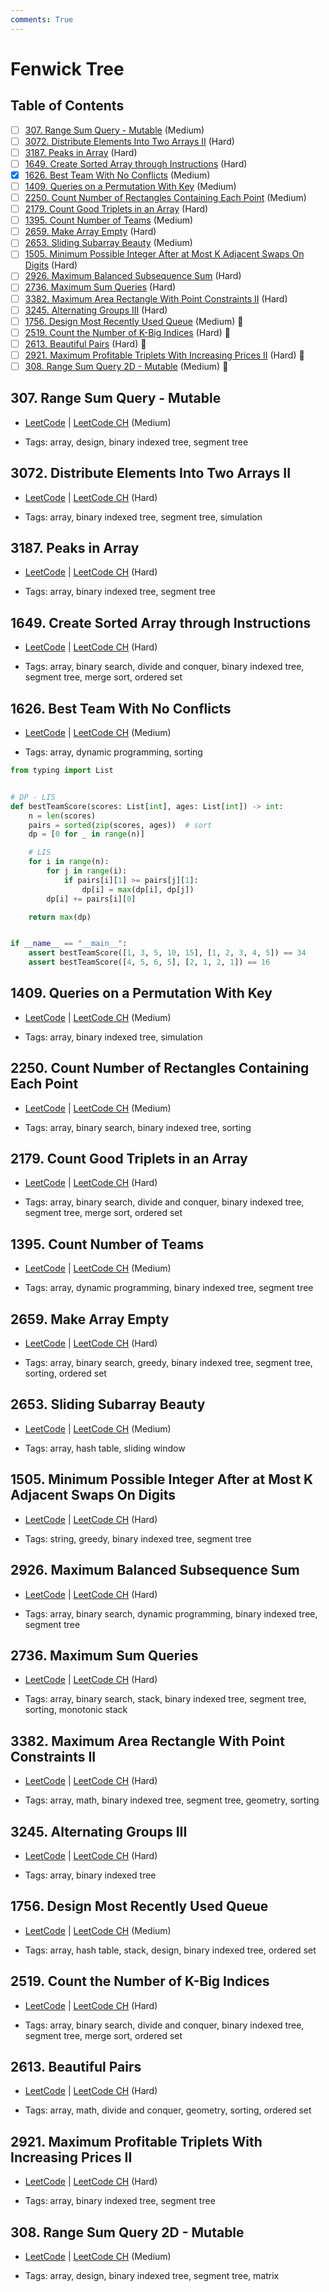 ```yaml
---
comments: True
---
```


# Fenwick Tree

## Table of Contents

- [ ] [307. Range Sum Query - Mutable](https://leetcode.cn/problems/range-sum-query-mutable/) (Medium)
- [ ] [3072. Distribute Elements Into Two Arrays II](https://leetcode.cn/problems/distribute-elements-into-two-arrays-ii/) (Hard)
- [ ] [3187. Peaks in Array](https://leetcode.cn/problems/peaks-in-array/) (Hard)
- [ ] [1649. Create Sorted Array through Instructions](https://leetcode.cn/problems/create-sorted-array-through-instructions/) (Hard)
- [x] [1626. Best Team With No Conflicts](https://leetcode.cn/problems/best-team-with-no-conflicts/) (Medium)
- [ ] [1409. Queries on a Permutation With Key](https://leetcode.cn/problems/queries-on-a-permutation-with-key/) (Medium)
- [ ] [2250. Count Number of Rectangles Containing Each Point](https://leetcode.cn/problems/count-number-of-rectangles-containing-each-point/) (Medium)
- [ ] [2179. Count Good Triplets in an Array](https://leetcode.cn/problems/count-good-triplets-in-an-array/) (Hard)
- [ ] [1395. Count Number of Teams](https://leetcode.cn/problems/count-number-of-teams/) (Medium)
- [ ] [2659. Make Array Empty](https://leetcode.cn/problems/make-array-empty/) (Hard)
- [ ] [2653. Sliding Subarray Beauty](https://leetcode.cn/problems/sliding-subarray-beauty/) (Medium)
- [ ] [1505. Minimum Possible Integer After at Most K Adjacent Swaps On Digits](https://leetcode.cn/problems/minimum-possible-integer-after-at-most-k-adjacent-swaps-on-digits/) (Hard)
- [ ] [2926. Maximum Balanced Subsequence Sum](https://leetcode.cn/problems/maximum-balanced-subsequence-sum/) (Hard)
- [ ] [2736. Maximum Sum Queries](https://leetcode.cn/problems/maximum-sum-queries/) (Hard)
- [ ] [3382. Maximum Area Rectangle With Point Constraints II](https://leetcode.cn/problems/maximum-area-rectangle-with-point-constraints-ii/) (Hard)
- [ ] [3245. Alternating Groups III](https://leetcode.cn/problems/alternating-groups-iii/) (Hard)
- [ ] [1756. Design Most Recently Used Queue](https://leetcode.cn/problems/design-most-recently-used-queue/) (Medium) 👑
- [ ] [2519. Count the Number of K-Big Indices](https://leetcode.cn/problems/count-the-number-of-k-big-indices/) (Hard) 👑
- [ ] [2613. Beautiful Pairs](https://leetcode.cn/problems/beautiful-pairs/) (Hard) 👑
- [ ] [2921. Maximum Profitable Triplets With Increasing Prices II](https://leetcode.cn/problems/maximum-profitable-triplets-with-increasing-prices-ii/) (Hard) 👑
- [ ] [308. Range Sum Query 2D - Mutable](https://leetcode.cn/problems/range-sum-query-2d-mutable/) (Medium) 👑

## 307. Range Sum Query - Mutable

-   [LeetCode](https://leetcode.com/problems/range-sum-query-mutable/) | [LeetCode CH](https://leetcode.cn/problems/range-sum-query-mutable/) (Medium)

-   Tags: array, design, binary indexed tree, segment tree
## 3072. Distribute Elements Into Two Arrays II

-   [LeetCode](https://leetcode.com/problems/distribute-elements-into-two-arrays-ii/) | [LeetCode CH](https://leetcode.cn/problems/distribute-elements-into-two-arrays-ii/) (Hard)

-   Tags: array, binary indexed tree, segment tree, simulation
## 3187. Peaks in Array

-   [LeetCode](https://leetcode.com/problems/peaks-in-array/) | [LeetCode CH](https://leetcode.cn/problems/peaks-in-array/) (Hard)

-   Tags: array, binary indexed tree, segment tree
## 1649. Create Sorted Array through Instructions

-   [LeetCode](https://leetcode.com/problems/create-sorted-array-through-instructions/) | [LeetCode CH](https://leetcode.cn/problems/create-sorted-array-through-instructions/) (Hard)

-   Tags: array, binary search, divide and conquer, binary indexed tree, segment tree, merge sort, ordered set
## 1626. Best Team With No Conflicts

-   [LeetCode](https://leetcode.com/problems/best-team-with-no-conflicts/) | [LeetCode CH](https://leetcode.cn/problems/best-team-with-no-conflicts/) (Medium)

-   Tags: array, dynamic programming, sorting
```python title="1626. Best Team With No Conflicts - Python Solution"
from typing import List


# DP - LIS
def bestTeamScore(scores: List[int], ages: List[int]) -> int:
    n = len(scores)
    pairs = sorted(zip(scores, ages))  # sort
    dp = [0 for _ in range(n)]

    # LIS
    for i in range(n):
        for j in range(i):
            if pairs[i][1] >= pairs[j][1]:
                dp[i] = max(dp[i], dp[j])
        dp[i] += pairs[i][0]

    return max(dp)


if __name__ == "__main__":
    assert bestTeamScore([1, 3, 5, 10, 15], [1, 2, 3, 4, 5]) == 34
    assert bestTeamScore([4, 5, 6, 5], [2, 1, 2, 1]) == 16

```

## 1409. Queries on a Permutation With Key

-   [LeetCode](https://leetcode.com/problems/queries-on-a-permutation-with-key/) | [LeetCode CH](https://leetcode.cn/problems/queries-on-a-permutation-with-key/) (Medium)

-   Tags: array, binary indexed tree, simulation
## 2250. Count Number of Rectangles Containing Each Point

-   [LeetCode](https://leetcode.com/problems/count-number-of-rectangles-containing-each-point/) | [LeetCode CH](https://leetcode.cn/problems/count-number-of-rectangles-containing-each-point/) (Medium)

-   Tags: array, binary search, binary indexed tree, sorting
## 2179. Count Good Triplets in an Array

-   [LeetCode](https://leetcode.com/problems/count-good-triplets-in-an-array/) | [LeetCode CH](https://leetcode.cn/problems/count-good-triplets-in-an-array/) (Hard)

-   Tags: array, binary search, divide and conquer, binary indexed tree, segment tree, merge sort, ordered set
## 1395. Count Number of Teams

-   [LeetCode](https://leetcode.com/problems/count-number-of-teams/) | [LeetCode CH](https://leetcode.cn/problems/count-number-of-teams/) (Medium)

-   Tags: array, dynamic programming, binary indexed tree, segment tree
## 2659. Make Array Empty

-   [LeetCode](https://leetcode.com/problems/make-array-empty/) | [LeetCode CH](https://leetcode.cn/problems/make-array-empty/) (Hard)

-   Tags: array, binary search, greedy, binary indexed tree, segment tree, sorting, ordered set
## 2653. Sliding Subarray Beauty

-   [LeetCode](https://leetcode.com/problems/sliding-subarray-beauty/) | [LeetCode CH](https://leetcode.cn/problems/sliding-subarray-beauty/) (Medium)

-   Tags: array, hash table, sliding window
## 1505. Minimum Possible Integer After at Most K Adjacent Swaps On Digits

-   [LeetCode](https://leetcode.com/problems/minimum-possible-integer-after-at-most-k-adjacent-swaps-on-digits/) | [LeetCode CH](https://leetcode.cn/problems/minimum-possible-integer-after-at-most-k-adjacent-swaps-on-digits/) (Hard)

-   Tags: string, greedy, binary indexed tree, segment tree
## 2926. Maximum Balanced Subsequence Sum

-   [LeetCode](https://leetcode.com/problems/maximum-balanced-subsequence-sum/) | [LeetCode CH](https://leetcode.cn/problems/maximum-balanced-subsequence-sum/) (Hard)

-   Tags: array, binary search, dynamic programming, binary indexed tree, segment tree
## 2736. Maximum Sum Queries

-   [LeetCode](https://leetcode.com/problems/maximum-sum-queries/) | [LeetCode CH](https://leetcode.cn/problems/maximum-sum-queries/) (Hard)

-   Tags: array, binary search, stack, binary indexed tree, segment tree, sorting, monotonic stack
## 3382. Maximum Area Rectangle With Point Constraints II

-   [LeetCode](https://leetcode.com/problems/maximum-area-rectangle-with-point-constraints-ii/) | [LeetCode CH](https://leetcode.cn/problems/maximum-area-rectangle-with-point-constraints-ii/) (Hard)

-   Tags: array, math, binary indexed tree, segment tree, geometry, sorting
## 3245. Alternating Groups III

-   [LeetCode](https://leetcode.com/problems/alternating-groups-iii/) | [LeetCode CH](https://leetcode.cn/problems/alternating-groups-iii/) (Hard)

-   Tags: array, binary indexed tree
## 1756. Design Most Recently Used Queue

-   [LeetCode](https://leetcode.com/problems/design-most-recently-used-queue/) | [LeetCode CH](https://leetcode.cn/problems/design-most-recently-used-queue/) (Medium)

-   Tags: array, hash table, stack, design, binary indexed tree, ordered set
## 2519. Count the Number of K-Big Indices

-   [LeetCode](https://leetcode.com/problems/count-the-number-of-k-big-indices/) | [LeetCode CH](https://leetcode.cn/problems/count-the-number-of-k-big-indices/) (Hard)

-   Tags: array, binary search, divide and conquer, binary indexed tree, segment tree, merge sort, ordered set
## 2613. Beautiful Pairs

-   [LeetCode](https://leetcode.com/problems/beautiful-pairs/) | [LeetCode CH](https://leetcode.cn/problems/beautiful-pairs/) (Hard)

-   Tags: array, math, divide and conquer, geometry, sorting, ordered set
## 2921. Maximum Profitable Triplets With Increasing Prices II

-   [LeetCode](https://leetcode.com/problems/maximum-profitable-triplets-with-increasing-prices-ii/) | [LeetCode CH](https://leetcode.cn/problems/maximum-profitable-triplets-with-increasing-prices-ii/) (Hard)

-   Tags: array, binary indexed tree, segment tree
## 308. Range Sum Query 2D - Mutable

-   [LeetCode](https://leetcode.com/problems/range-sum-query-2d-mutable/) | [LeetCode CH](https://leetcode.cn/problems/range-sum-query-2d-mutable/) (Medium)

-   Tags: array, design, binary indexed tree, segment tree, matrix
